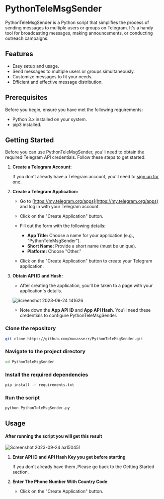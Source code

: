 # PythonTeleMsgSender

PythonTeleMsgSender is a Python script that simplifies the process of sending messages to multiple users or groups on Telegram. It's a handy tool for broadcasting messages, making announcements, or conducting outreach campaigns.

## Features

- Easy setup and usage.
- Send messages to multiple users or groups simultaneously.
- Customize messages to fit your needs.
- Efficient and effective message distribution.

## Prerequisites

Before you begin, ensure you have met the following requirements:

- Python 3.x installed on your system.
- pip3 installed.

## Getting Started

Before you can use PythonTeleMsgSender, you'll need to obtain the required Telegram API credentials. Follow these steps to get started:

1. **Create a Telegram Account:**

   If you don't already have a Telegram account, you'll need to [sign up for one](https://telegram.org/).

2. **Create a Telegram Application:**

   - Go to [https://my.telegram.org/apps](https://my.telegram.org/apps) and log in with your Telegram account.

   - Click on the "Create Application" button.

   - Fill out the form with the following details:
     - **App Title:** Choose a name for your application (e.g., "PythonTeleMsgSender").
     - **Short Name:** Provide a short name (must be unique).
     - **Platform:** Choose "Other."

   - Click on the "Create Application" button to create your Telegram application.

3. **Obtain API ID and Hash:**
   
   - After creating the application, you'll be taken to a page with your application's details.

   ![Screenshot 2023-09-24 141626](https://github.com/munasserr/PythonTeleMsgSender/assets/107954461/4f503bd0-9d3d-444e-90a2-bb58abcf9308)

   - Note down the **App API ID** and **App API Hash**. You'll need these credentials to configure PythonTeleMsgSender.


### Clone the repository

```sh
git clone https://github.com/munasserr/PythonTeleMsgSender.git
```

### Navigate to the project directory
```sh
cd PythonTeleMsgSender
```
### Install the required dependencies
```sh
pip install -r requirements.txt
```
### Run the script
```sh
python PythonTeleMsgSender.py
```

## Usage

#### After running the script you will get this result

![Screenshot 2023-09-24 aa150451](https://github.com/munasserr/PythonTeleMsgSender/assets/107954461/4b046998-5827-4863-9bdc-a6bb28738ba8)

1. **Enter API ID and API Hash Key you get before starting**

   If you don't already have them ,Please go back to the Getting Started section.

2. **Enter The Phone Number With Country Code**

   - Click on the "Create Application" button.



